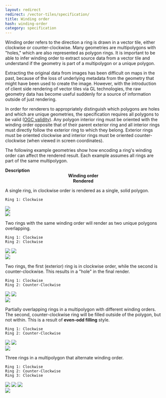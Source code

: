 ```yaml
---
layout: redirect
redirect: /vector-tiles/specification/
title: Winding order
hash: winding-order
category: specification
---
```


Winding order refers to the direction a ring is drawn in a vector tile, either clockwise or counter-clockwise. Many geometries are multipolygons with "holes," which are also represented as polygon rings. It is important to be able to infer winding order to extract source data from a vector tile and understand if the geometry is part of a multipolygon or a unique polygon.

Extracting the original data from images has been difficult on maps in the past, because of the loss of underlying metadata from the geometry that might have been used to create the image. However, with the introduction of client side rendering of vector tiles via GL technologies, the raw geometry data has become useful suddenly for a source of information outside of just rendering.

In order for renderers to appropriately distinguish which polygons are holes and which are unique geometries, the specification requires all polygons to be valid ([OGC validity](http://www.opengeospatial.org/standards/sfa)). Any polygon interior ring must be oriented with the winding order opposite that of their parent exterior ring and all interior rings must directly follow the exterior ring to which they belong. Exterior rings must be oriented clockwise and interior rings must be oriented counter-clockwise (when viewed in screen coordinates).

The following example geometries show how encoding a ring's winding order can affect the rendered result. Each example assumes all rings are part of the same multipolygon.

<div id="js-example-encoding" class="js-example clearfix">
  <div class="js-example-body">
    <div class="wo-block col12 clearfix">
      <div class="col6 pad1"><strong>Description</strong></div>
      <div class="col3 pad1" style="text-align: center;"><strong>Winding order</strong></div>
      <div class="col3 pad1" style="text-align: center;"><strong>Rendered</strong></div>
    </div>
    <div class="wo-block col12 clearfix">
      <div class="col6 pad1">
        <p>A single ring, in clockwise order is rendered as a single, solid polygon.</p>
        <pre><code>Ring 1: Clockwise</code></pre>
      </div>
      <div class="col3 pad1 rotating-rings">
        <img src="{{site.baseurl}}/images/cw.png" class="ring outer cw">
      </div>
      <div class="col3 pad1">
        <img src="{{site.baseurl}}/images/wo-1.png" class="render">
      </div>
    </div>
    <div class="wo-block col12 clearfix">
      <div class="col6 pad1">
        <p>Two rings with the same winding order will render as two unique polygons overlapping.</p>
        <pre><code>Ring 1: Clockwise
Ring 2: Clockwise</code></pre></div>
      <div class="col3 pad1 rotating-rings">
        <img src="{{site.baseurl}}/images/cw.png" class="ring outer cw">
        <img src="{{site.baseurl}}/images/cw.png" class="ring inner cw">
      </div>
      <div class="col3 pad1">
        <img src="{{site.baseurl}}/images/wo-2.png" class="render">
      </div>
    </div>
    <div class="wo-block col12 clearfix">
      <div class="col6 pad1">
      <p>Two rings, the first (exterior) ring is in clockwise order, while the second is counter-clockwise. This results in a "hole" in the final render.</p>
      <pre><code>Ring 1: Clockwise
Ring 2: Counter-Clockwise</code></pre></div>
      <div class="col3 pad1 rotating-rings">
        <img src="{{site.baseurl}}/images/cw.png" class="ring outer cw">
        <img src="{{site.baseurl}}/images/ccw.png" class="ring inner ccw">
      </div>
      <div class="col3 pad1">
        <img src="{{site.baseurl}}/images/wo-3.png" class="render">
      </div>
    </div>
    <div class="wo-block col12 clearfix">
      <div class="col6 pad1">
        <p>Partially overlapping rings in a multipolygon with different winding orders. The second, counter-clockwise ring will be filled outside of the polygon, but not within. This is a result of <strong>even-odd filling</strong> style.</p>
        <pre><code>Ring 1: Clockwise
Ring 2: Counter-Clockwise</code></pre>
      </div>
      <div class="col3 pad1 rotating-rings">
        <img src="{{site.baseurl}}/images/cw.png" class="ring outer left cw">
        <img src="{{site.baseurl}}/images/ccw.png" class="ring inner right ccw">
      </div>
      <div class="col3 pad1">
        <img src="{{site.baseurl}}/images/wo-4.png" class="render">
      </div>
    </div>
    <div class="wo-block col12 clearfix">
      <div class="col6 pad1">
        <p>Three rings in a multipolygon that alternate winding order.</p>
        <pre><code>Ring 1: Clockwise
Ring 2: Counter-Clockwise
Ring 3: Clockwise</code></pre>
      </div>
      <div class="col3 pad1 rotating-rings">
        <img src="{{site.baseurl}}/images/cw.png" class="ring outer cw">
        <img src="{{site.baseurl}}/images/ccw.png" class="ring inner left ccw">
        <img src="{{site.baseurl}}/images/cw.png" class="ring outer small cw">
      </div>
      <div class="col3 pad1">
        <img src="{{site.baseurl}}/images/wo-5.png" class="render">
      </div>
    </div>
  </div>
</div>

